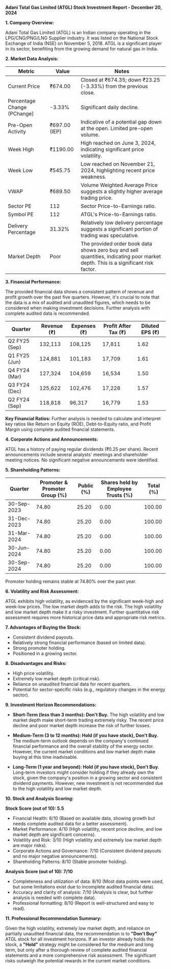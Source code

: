**Adani Total Gas Limited (ATGL) Stock Investment Report - December 20, 2024**

**1. Company Overview:**

Adani Total Gas Limited (ATGL) is an Indian company operating in the LPG/CNG/PNG/LNG Supplier industry.  It was listed on the National Stock Exchange of India (NSE) on November 5, 2018. ATGL is a significant player in its sector, benefiting from the growing demand for natural gas in India.

**2. Market Data Analysis:**

| Metric                     | Value          | Notes                                                                 |
|-----------------------------|-----------------|-------------------------------------------------------------------------|
| Current Price               | ₹674.00         | Closed at ₹674.35; down ₹23.25 (-3.33%) from the previous close.       |
| Percentage Change (PChange) | -3.33%          | Significant daily decline.                                             |
| Pre-Open Activity          | ₹697.00 (IEP)   | Indicative of a potential gap down at the open.  Limited pre-open volume. |
| Week High                    | ₹1190.00        | High reached on June 3, 2024, indicating significant price volatility. |
| Week Low                     | ₹545.75         | Low reached on November 21, 2024, highlighting recent price weakness.   |
| VWAP                        | ₹689.50         | Volume Weighted Average Price suggests a slightly higher average trading price. |
| Sector PE                   | 112             | Sector Price-to-Earnings ratio.                                       |
| Symbol PE                   | 112             | ATGL's Price-to-Earnings ratio.                                      |
| Delivery Percentage         | 31.32%          | Relatively low delivery percentage suggests a significant portion of trading was speculative. |
| Market Depth                | Poor             |  The provided order book data shows zero buy and sell quantities, indicating poor market depth. This is a significant risk factor. |


**3. Financial Performance:**

The provided financial data shows a consistent pattern of revenue and profit growth over the past five quarters. However, it's crucial to note that the data is a mix of audited and unaudited figures, which needs to be considered when making investment decisions.  Further analysis with complete audited data is recommended.

| Quarter       | Revenue (₹) | Expenses (₹) | Profit After Tax (₹) | Diluted EPS (₹) |
|---------------|-------------|-------------|----------------------|-----------------|
| Q2 FY25 (Sep) | 132,113     | 108,125     | 17,811                | 1.62             |
| Q1 FY25 (Jun) | 124,881     | 101,183     | 17,709                | 1.61             |
| Q4 FY24 (Mar) | 127,324     | 104,659     | 16,534                | 1.50             |
| Q3 FY24 (Dec) | 125,622     | 102,476     | 17,228                | 1.57             |
| Q2 FY24 (Sep) | 118,818     | 96,317      | 16,779                | 1.53             |


**Key Financial Ratios:**  Further analysis is needed to calculate and interpret key ratios like Return on Equity (ROE), Debt-to-Equity ratio, and Profit Margin using complete audited financial statements.

**4. Corporate Actions and Announcements:**

ATGL has a history of paying regular dividends (₹0.25 per share).  Recent announcements include several analysts' meetings and shareholder meeting notices.  No significant negative announcements were identified.

**5. Shareholding Patterns:**

| Quarter       | Promoter & Promoter Group (%) | Public (%) | Shares held by Employee Trusts (%) | Total (%) |
|---------------|-----------------------------|------------|---------------------------------|-----------|
| 30-Sep-2023   | 74.80                        | 25.20      | 0.00                             | 100.00    |
| 31-Dec-2023   | 74.80                        | 25.20      | 0.00                             | 100.00    |
| 31-Mar-2024   | 74.80                        | 25.20      | 0.00                             | 100.00    |
| 30-Jun-2024   | 74.80                        | 25.20      | 0.00                             | 100.00    |
| 30-Sep-2024   | 74.80                        | 25.20      | 0.00                             | 100.00    |

Promoter holding remains stable at 74.80% over the past year.

**6. Volatility and Risk Assessment:**

ATGL exhibits high volatility, as evidenced by the significant week-high and week-low prices. The low market depth adds to the risk.  The high volatility and low market depth make it a risky investment.  Further quantitative risk assessment requires more historical price data and appropriate risk metrics.

**7. Advantages of Buying the Stock:**

* Consistent dividend payouts.
* Relatively strong financial performance (based on limited data).
* Strong promoter holding.
* Positioned in a growing sector.

**8. Disadvantages and Risks:**

* High price volatility.
* Extremely low market depth (critical risk).
* Reliance on unaudited financial data for recent quarters.
* Potential for sector-specific risks (e.g., regulatory changes in the energy sector).

**9. Investment Horizon Recommendations:**

* **Short-Term (less than 3 months): Don't Buy.** The high volatility and low market depth make short-term trading extremely risky. The recent price decline and poor market depth increase the risk of further losses.

* **Medium-Term (3 to 12 months): Hold (if you have stock), Don't Buy.**  The medium-term outlook depends on the company's continued financial performance and the overall stability of the energy sector.  However, the current market conditions and low market depth make buying at this time inadvisable.

* **Long-Term (1 year and beyond): Hold (if you have stock), Don't Buy.**  Long-term investors might consider holding if they already own the stock, given the company's position in a growing sector and consistent dividend payments. However, new investment is not recommended due to the high volatility and low market depth.


**10. Stock and Analysis Scoring:**

**Stock Score (out of 10): 5.5**

* Financial Health: 6/10 (Based on available data, showing growth but needs complete audited data for a better assessment).
* Market Performance: 4/10 (High volatility, recent price decline, and low market depth are significant concerns).
* Volatility and Risk: 3/10 (High volatility and extremely low market depth are major risks).
* Corporate Actions and Governance: 7/10 (Consistent dividend payouts and no major negative announcements).
* Shareholding Patterns: 8/10 (Stable promoter holding).

**Analysis Score (out of 10): 7/10**

* Completeness and utilization of data: 8/10 (Most data points were used, but some limitations exist due to incomplete audited financial data).
* Accuracy and clarity of analysis: 7/10 (Analysis is clear, but further analysis is needed with complete data).
* Professional formatting: 8/10 (Report is well-structured and easy to read).


**11. Professional Recommendation Summary:**

Given the high volatility, extremely low market depth, and reliance on partially unaudited financial data, the recommendation is to **"Don't Buy"** ATGL stock for all investment horizons.  If an investor already holds the stock, a **"Hold"** strategy might be considered for the medium and long term, but only after a thorough review of complete audited financial statements and a more comprehensive risk assessment.  The significant risks outweigh the potential rewards in the current market conditions.
